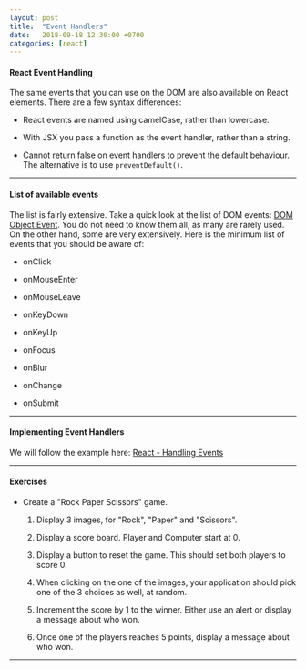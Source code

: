 ```yaml
---
layout: post
title:  "Event Handlers"
date:   2018-09-18 12:30:00 +0700
categories: [react]
---
```


#### React Event Handling

The same events that you can use on the DOM are also available on React elements.
There are a few syntax differences:

- React events are named using camelCase, rather than lowercase.

- With JSX you pass a function as the event handler, rather than a string.

- Cannot return false on event handlers to prevent the default behaviour. The alternative is to use `preventDefault()`.

---

#### List of available events

The list is fairly extensive. Take a quick look at the list of DOM events: [DOM Object Event](https://www.w3schools.com/jsref/dom_obj_event.asp). You do not need to know them all, as many are rarely used. On the other hand, some are very extensively. Here is the minimum list of events that you should be aware of:

- onClick

- onMouseEnter

- onMouseLeave

- onKeyDown

- onKeyUp

- onFocus

- onBlur

- onChange

- onSubmit

---

#### Implementing Event Handlers

We will follow the example here:
[React - Handling Events](https://reactjs.org/docs/handling-events.html)

---

#### Exercises

- Create a "Rock Paper Scissors" game.

  1. Display 3 images, for "Rock", "Paper" and "Scissors".

  1. Display a score board. Player and Computer start at 0.

  1. Display a button to reset the game. This should set both players to score 0.

  1. When clicking on the one of the images, your application should pick one of the 3 choices as well, at random.

  1. Increment the score by 1 to the winner. Either use an alert or display a message about who won.

  1. Once one of the players reaches 5 points, display a message about who won.

---
